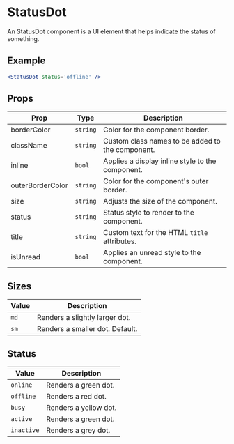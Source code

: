 # StatusDot

An StatusDot component is a UI element that helps indicate the status of something.


## Example

```jsx
<StatusDot status='offline' />
```


## Props

| Prop | Type | Description |
| --- | --- | --- |
| borderColor | `string` | Color for the component border. |
| className | `string` | Custom class names to be added to the component.  |
| inline | `bool` | Applies a display inline style to the component.|
| outerBorderColor | `string` | Color for the component's outer border. |
| size | `string` | Adjusts the size of the component. |
| status | `string` | Status style to render to the component. |
| title | `string` | Custom text for the HTML `title` attributes. |
| isUnread | `bool` | Applies an unread style to the component. |


## Sizes

| Value | Description |
| --- | --- |
| `md` | Renders a slightly larger dot. |
| `sm` | Renders a smaller dot. Default. |


## Status

| Value | Description |
| --- | --- |
| `online` | Renders a green dot. |
| `offline` | Renders a red dot. |
| `busy` | Renders a yellow dot. |
| `active` | Renders a green dot. |
| `inactive` | Renders a grey dot. |
